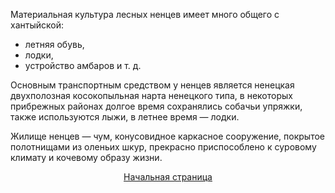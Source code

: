 <HTML>
<HEAD>
<TITLE>Материальная культура</TITLE>
<P>Материальная культура лесных ненцев имеет много общего с хантыйской:</P>
<UL>
<LI>летняя обувь, <LI>лодки, <LI>устройство амбаров и т. д.
</UL>
<P> Основным транспортным средством у ненцев является ненецкая двухполозная косокопыльная нарта ненецкого типа, в некоторых прибрежных районах долгое время сохранялись собачьи упряжки, также используются лыжи, в летнее время — лодки.
</P>
<P>
Жилище ненцев — чум, конусовидное каркасное сооружение, покрытое полотнищами из оленьих шкур, прекрасно приспособлено к суровому климату и кочевому образу жизни.
</P>
<P></P>
<CENTER> <A Href="index.html">Начальная
страница</A></CENTER>
</BODY>
</HTML>
